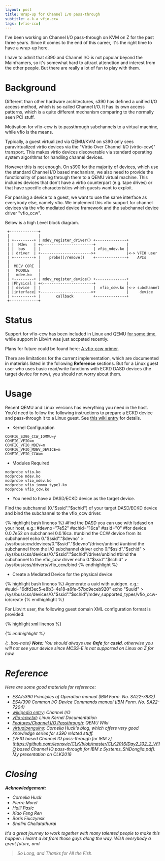```yaml
---
layout: post
title: Wrap-up for Channel I/O pass-through
subtitle: a.k.a vfio-ccw
tags: [vfio-ccw]
---
```


I've been working on Channel I/O pass-through on KVM on Z for the past
three years. Since it comes to the end of this career, it's the right
time to have a wrap-up here.

I have to admit that s390 and Channel I/O is not popular beyond the
Mainframers, so it's somewhat hard to attract attendtion and interest
from the other people. But there are really a lot of fun to play with
them.

# Background

Different than other hardware architectures, s390 has defined a
unified I/O access method, which is so called Channel I/O. It has its
own access patterns, which is a quite different mechanism comparing to
the normally seen PCI stuff.

Motivation for vfio-ccw is to passthrough subchannels to a virtual
machine, while vfio is the means.

Typically, a guest virtualized via QEMU/KVM on s390 only sees
paravirtualized virtio devices via the "Virtio Over Channel I/O
(virtio-ccw)" transport. This makes virtio devices discoverable via
standard operating system algorithms for handling channel devices.

However this is not enough. On s390 for the majority of devices, which
use the standard Channel I/O based mechanism, we also need to provide
the functionality of passing through them to a QEMU virtual machine.
This includes devices that don't have a virtio counterpart (e.g. tape
drives) or that have specific characteristics which guests want to
exploit.

For passing a device to a guest, we want to use the same interface as
everybody else, namely vfio. We implement this vfio support for channel
devices via the vfio mediated device framework and the subchannel device
driver "vfio_ccw".

Below is a high Level block diagram.

~~~
 +-------------+
 |             |
 | +---------+ | mdev_register_driver() +--------------+
 | |  Mdev   | +<-----------------------+              |
 | |  bus    | |                        | vfio_mdev.ko |
 | | driver  | +----------------------->+              |<-> VFIO user
 | +---------+ |    probe()/remove()    +--------------+    APIs
 |             |
 |  MDEV CORE  |
 |   MODULE    |
 |   mdev.ko   |
 | +---------+ | mdev_register_device() +--------------+
 | |Physical | +<-----------------------+              |
 | | device  | |                        |  vfio_ccw.ko |<-> subchannel
 | |interface| +----------------------->+              |     device
 | +---------+ |       callback         +--------------+
 +-------------+
~~~

# Status

Support for vfio-ccw has been included in Linux and QEMU [for some
time](https://virtualpenguins.blogspot.de/2017/06/linux-412-and-qemu-210-will-have-basic.html),
while support in Libvirt was just accpeted recently.

Plans for future could be found here:
[A vfio-ccw primer](https://virtualpenguins.blogspot.com/2018/05/a-vfio-ccw-primer.html).

There are limitations for the current implementation, which are
documented in materials listed in the following **Reference**
sections. But for a Linux guest user who uses basic read/write
functions with ECKD DASD devices (the target device for now), you
should not worry about them.

# Usage

Recent QEMU and Linux versions has everything you need in the host.
You'd need to follow the following instructions to prepare a ECKD
device and pass-through it to a Linux guest.
See [this wiki entry](https://wiki.qemu.org/Features/Channel_I/O_Passthrough)
for details.

* Kernel Configuration

~~~
CONFIG_S390_CCW_IOMMU=y
CONFIG_VFIO=m
CONFIG_VFIO_MDEV=m
CONFIG_VFIO_MDEV_DEVICE=m
CONFIG_VFIO_CCW=m
~~~

* Modules Required

~~~
modprobe vfio.ko
modprobe mdev.ko
modprobe vfio_mdev.ko
modprobe vfio_iommu_type1.ko
modprobe vfio_ccw.ko
~~~

* You need to have a DASD/ECKD device as the target device.

Find the subchannel (0."$ssid"."$schid") of your target DASD/ECKD
device and bind the subchannel to the vfio_ccw driver.

{% highlight bash linenos %}
#find the DASD you can use with lsdasd on your host, e.g.:
#devno="7e52"
#schid="16ca"
#ssid="0"
#for device 0.0.7e52 on subchannel 0.0.16ca.
#unbind the CCW device from its subchannel
echo 0."$ssid"."$devno" > /sys/bus/ccw/devices/0."$ssid"."$devno"/driver/unbind
#unbind the subchannel from the I/O subchannel driver
echo 0."$ssid"."$schid" > /sys/bus/css/devices/0."$ssid"."$schid"/driver/unbind
#bind the subchannel to the vfio_ccw driver
echo 0."$ssid"."$schid" > /sys/bus/css/drivers/vfio_ccw/bind
{% endhighlight %}

* Create a Mediated Device for the physical device

{% highlight bash linenos %}
    #generate a uuid with uuidgen. e.g.:
    #uuid="6dfd3ec5-e8b3-4e18-a6fe-57bc9eceb920"
    echo "$uuid" > /sys/bus/css/devices/0."$ssid"."$schid"/mdev_supported_types/vfio_ccw-io/create
{% endhighlight %}

For Libvirt user, the following guest domain XML configuration format
is provided:

{% highlight xml linenos %}
     <devices>
       <hostdev mode='subsystem' type='mdev' model='vfio-ccw'>
         <source>
           <address uuid='90c6c135-ad44-41d0-b1b7-bae47de48627'/>
         </source>
         <address type='ccw' cssid='0xfe' ssid='0x0' devno='0x0001'/>
       </hostdev>
       <hostdev mode='subsystem' type='mdev' model='vfio-ccw'>
         <source>
           <address uuid='25a233f5-278f-4c27-9203-ec854862f8fd'/>
         </source>
       </hostdev>
     </devices>
{% endhighlight %}

{: .box-note}
**Note:** You should always use **0xfe** for **cssid**, otherwise you
  will not see your device since MCSS-E is not supported on Linux on Z
  for now.

# Reference

Here are some good materials for reference:

* ESA/s390 Principles of Operation manual (IBM Form. No. SA22-7832)
* ESA/390 Common I/O Device Commands manual (IBM Form. No. SA22-7204)
* [wikipedia entry](https://en.wikipedia.org/wiki/Channel_I/O):
  Channel I/O
* [vfio-ccw.txt](https://github.com/torvalds/linux/blob/master/Documentation/s390/vfio-ccw.txt):
  Linux Kernel Documentation
* [Features/Channel I/O Passthrough](https://wiki.qemu.org/Features/Channel_I/O_Passthrough):
  QEMU Wiki
* [virtualpenguins](https://virtualpenguins.blogspot.com/):
  Cornelia Huck's blog, which offers very good knowledge series for
  s390 related stuff.
* [VFIO based Channel IO pass-through for IBM z](https://github.com/leonsvic/CLK/blob/master/CLK2016/Day2_102_2_VFIO based Channel IO pass-through for IBM z Systems_ShiDongjia.pdf):
  My presentation on CLK2016

# Closing

**Acknowledgement:**
* Cornelia Huck
* Pierre Morel
* Halil Pasic
* Xiao Feng Ren
* Boris Fiuczynsk
* Shalini Chellatathurai

It's a great journey to work together with many talented people to
make this happen. I learnt a lot from those guys along the way. Wish
everybody a great future, and
> So Long, and Thanks for All the Fish.
